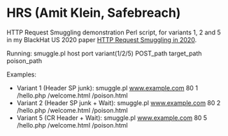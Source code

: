 # HRS (Amit Klein, Safebreach)
HTTP Request Smuggling demonstration Perl script, for variants 1, 2 and 5 in my BlackHat US 2020 paper [HTTP Request Smuggling in 2020](https://www.blackhat.com/us-20/briefings/schedule/#http-request-smuggling-in---new-variants-new-defenses-and-new-challenges-20019). 

Running:
smuggle.pl host port variant(1/2/5) POST_path target_path poison_path

Examples:
- Variant 1 (Header SP junk):
smuggle.pl www.example.com 80 1 /hello.php /welcome.html /poison.html
- Variant 2 (Header SP junk + Wait):
smuggle.pl www.example.com 80 2 /hello.php /welcome.html /poison.html
- Variant 5 (CR Header + Wait):
smuggle.pl www.example.com 80 5 /hello.php /welcome.html /poison.html
